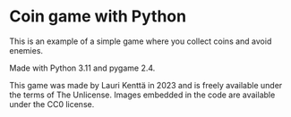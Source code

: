 # Coin game with Python

This is an example of a simple game where you collect coins and avoid enemies.

Made with Python 3.11 and pygame 2.4.

This game was made by Lauri Kenttä in 2023 and is freely available under the terms of The Unlicense. Images embedded in the code are available under the CC0 license.

